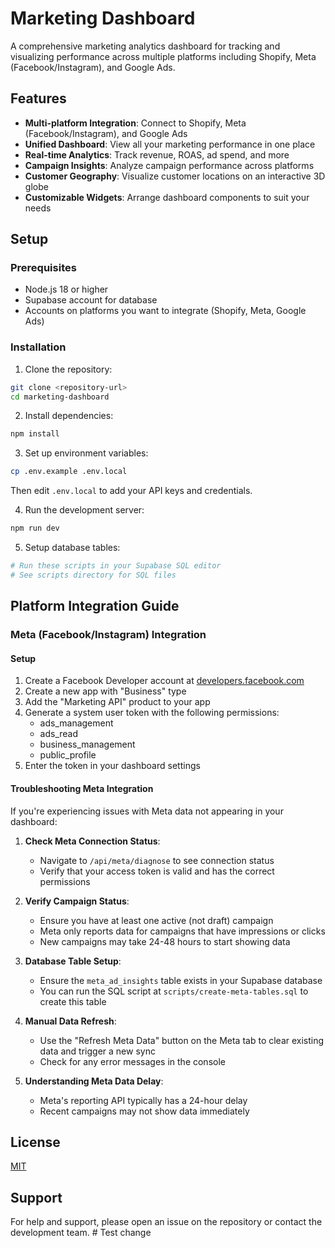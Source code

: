 # Marketing Dashboard

A comprehensive marketing analytics dashboard for tracking and visualizing performance across multiple platforms including Shopify, Meta (Facebook/Instagram), and Google Ads.

## Features

- **Multi-platform Integration**: Connect to Shopify, Meta (Facebook/Instagram), and Google Ads
- **Unified Dashboard**: View all your marketing performance in one place
- **Real-time Analytics**: Track revenue, ROAS, ad spend, and more
- **Campaign Insights**: Analyze campaign performance across platforms
- **Customer Geography**: Visualize customer locations on an interactive 3D globe
- **Customizable Widgets**: Arrange dashboard components to suit your needs

## Setup

### Prerequisites

- Node.js 18 or higher
- Supabase account for database
- Accounts on platforms you want to integrate (Shopify, Meta, Google Ads)

### Installation

1. Clone the repository:
```bash
git clone <repository-url>
cd marketing-dashboard
```

2. Install dependencies:
```bash
npm install
```

3. Set up environment variables:
```bash
cp .env.example .env.local
```
Then edit `.env.local` to add your API keys and credentials.

4. Run the development server:
```bash
npm run dev
```

5. Setup database tables:
```bash
# Run these scripts in your Supabase SQL editor
# See scripts directory for SQL files
```

## Platform Integration Guide

### Meta (Facebook/Instagram) Integration

#### Setup

1. Create a Facebook Developer account at [developers.facebook.com](https://developers.facebook.com/)
2. Create a new app with "Business" type
3. Add the "Marketing API" product to your app
4. Generate a system user token with the following permissions:
   - ads_management
   - ads_read
   - business_management
   - public_profile
5. Enter the token in your dashboard settings

#### Troubleshooting Meta Integration

If you're experiencing issues with Meta data not appearing in your dashboard:

1. **Check Meta Connection Status**:
   - Navigate to `/api/meta/diagnose` to see connection status
   - Verify that your access token is valid and has the correct permissions

2. **Verify Campaign Status**:
   - Ensure you have at least one active (not draft) campaign
   - Meta only reports data for campaigns that have impressions or clicks
   - New campaigns may take 24-48 hours to start showing data

3. **Database Table Setup**:
   - Ensure the `meta_ad_insights` table exists in your Supabase database
   - You can run the SQL script at `scripts/create-meta-tables.sql` to create this table

4. **Manual Data Refresh**:
   - Use the "Refresh Meta Data" button on the Meta tab to clear existing data and trigger a new sync
   - Check for any error messages in the console

5. **Understanding Meta Data Delay**:
   - Meta's reporting API typically has a 24-hour delay
   - Recent campaigns may not show data immediately

## License

[MIT](LICENSE)

## Support

For help and support, please open an issue on the repository or contact the development team. #   T e s t   c h a n g e  
 